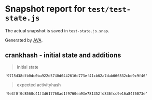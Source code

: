 # Snapshot report for `test/test-state.js`

The actual snapshot is saved in `test-state.js.snap`.

Generated by [AVA](https://avajs.dev).

## crankhash - initial state and additions

> initial state

    '9715d38dfb0dc0ba922d5740d0442616d773ef41cb62a7dab666532cbd9c9f46'

> expected activityhash

    '9e3f0f0d8560c41f3d617768ad1f9760ea93e781352fd836fcc9e16a84f5073e'
